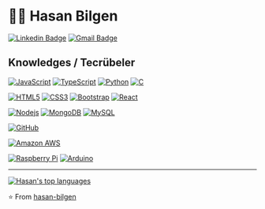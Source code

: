 

# :man_technologist: Hasan Bilgen

[![Linkedin Badge](https://img.shields.io/badge/-LinkedIn-blue?style=flat-square&logo=Linkedin&logoColor=white&link=https://www.linkedin.com/in/hasan-bilgen/)](https://www.linkedin.com/in/hasan-bilgen/)
[![Gmail Badge](https://img.shields.io/badge/-Gmail-c14438?style=flat-square&logo=Gmail&logoColor=white&link=mailto:hasanbilgen01@gmail.com)](mailto:hasanbilgen01@gmail.com)

## Knowledges / Tecrübeler

[![JavaScript](https://img.shields.io/badge/-JavaScript-black?style=flat-square&logo=javascript&link=https://github.com/hasan-bilgen/)](https://github.com/hasan-bilgen/)
[![TypeScript](https://img.shields.io/badge/-TypeScript-FFFFFF?style=flat-square&logo=typescript&link=https://github.com/hasan-bilgen/)](https://github.com/hasan-bilgen/)
[![Python](https://img.shields.io/badge/python-FFD700?style=flat-square&logo=python&link=https://github.com/hasan-bilgen/)](https://github.com/hasan-bilgen/)
[![C](https://img.shields.io/badge/-A8B9CC?style=flat-square&logo=c&logoColor=white&link=https://github.com/hasan-bilgen/)](https://github.com/hasan-bilgen/)

[![HTML5](https://img.shields.io/badge/-HTML5-E34F26?style=flat-square&logo=html5&logoColor=white&link=https://github.com/hasan-bilgen/)](https://github.com/hasan-bilgen/)
[![CSS3](https://img.shields.io/badge/-CSS3-1572B6?style=flat-square&logo=css3&link=https://github.com/hasan-bilgen/)](https://github.com/hasan-bilgen/)
[![Bootstrap](https://img.shields.io/badge/-Bootstrap-563D7C?style=flat-square&logo=bootstrap&link=https://github.com/hasan-bilgen/)](https://github.com/hasan-bilgen/)
[![React](https://img.shields.io/badge/-React-black?style=flat-square&logo=react&link=https://github.com/hasan-bilgen/)](https://github.com/hasan-bilgen/)

[![Nodejs](https://img.shields.io/badge/-Nodejs-black?style=flat-square&logo=Node.js&link=https://github.com/hasan-bilgen/)](https://github.com/hasan-bilgen/)
[![MongoDB](https://img.shields.io/badge/-MongoDB-black?style=flat-square&logo=mongodb&link=https://github.com/hasan-bilgen/)](https://github.com/hasan-bilgen/)
[![MySQL](https://img.shields.io/badge/-MySQL-black?style=flat-square&logo=mysql&link=https://github.com/hasan-bilgen/)](https://github.com/hasan-bilgen/)

[![GitHub](https://img.shields.io/badge/-GitHub-181717?style=flat-square&logo=github&link=https://github.com/hasan-bilgen/)](https://github.com/hasan-bilgen/)

[![Amazon AWS](https://img.shields.io/badge/Amazon%20AWS-232F3E?style=flat-square&logo=amazon-aws&link=https://github.com/hasan-bilgen/)](https://github.com/hasan-bilgen/)

[![Raspberry Pi](https://img.shields.io/badge/-Raspberry%20Pi-C51A4A?style=flat-square&logo=Raspberry-Pi&link=https://github.com/hasan-bilgen/)](https://github.com/hasan-bilgen/)
[![Arduino](https://img.shields.io/badge/-Arduino-black?style=flat-square&logo=Arduino&link=https://github.com/hasan-bilgen/)](https://github.com/hasan-bilgen/)

---

[![Hasan's top languages](https://github-readme-stats.vercel.app/api/top-langs/?username=hasan-bilgen&theme=blue-green)](https://github.com/https://github.com/hasan-bilgen/)

⭐️ From [hasan-bilgen](https://github.com/hasan-bilgen)
